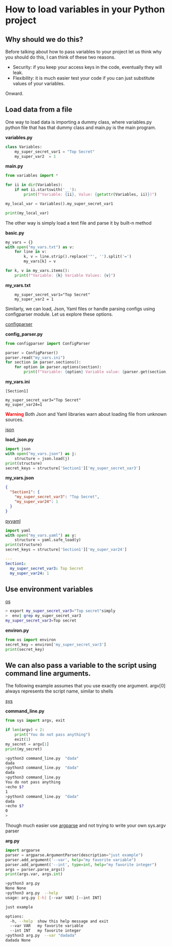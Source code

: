 # How to load variables in your Python project

## Why should we do  this?
Before talking  about how to pass variables to your project let us think why you should do this, I can think of these two reasons.
- Security: if you keep your access keys in the code, eventually they will leak.
- Flexibility: it is much easier test your code if you can just substitute values of your variables.

Onward.

## Load data from a file
One way to load data is importing a dummy class, where variables.py  python file that has that dummy class and main.py is the main program.

**variables.py**

```python
class Variables:
    my_super_secret_var1 = "Top Secret"
    my_super_var2  = 1
```
**main.py**

```python
from variables import *

for ii in dir(Variables):
    if not ii.startswith('__'):
        print(f"Variable: {ii}, Value: {getattr(Variables, ii)})")

my_local_var = Variables().my_super_secret_var1

print(my_local_var)
```

The other way is simply load a text file and parse it by built-n method

**basic.py**
``` python
my_vars = {}
with open("my_vars.txt") as v:
    for line in v:
        k, v = line.strip().replace('"', '').split('=')
        my_vars[k] = v

for k, v in my_vars.items():
    print(f"Variable: {k} Variable Values: {v}")
```
**my_vars.txt**
``` text
    my_super_secret_var1="Top Secret"
    my_super_var2 = 1
```
Similarly, we  can load, Json, Yaml files or handle parsing configs using configparser module. Let us explore these options.

[configparser](https://docs.python.org/3/library/configparser.html)

**config_parser.py**
```python
from configparser import ConfigParser

parser = ConfigParser()
parser.read("my_vars.ini")
for section in parser.sections():
    for option in parser.options(section):
        print(f"Variable: {option} Variable value: {parser.get(section, option)}")
```

**my_vars.ini**
```text
[Section1]

my_super_secret_var3="Top Secret"
my_super_var24=1

```

<span style="color:red">**Warning** </span> Both Json and Yaml libraries warn about loading file from unknown sources.

[json](https://docs.python.org/3/library/json.html)

**load_json.py**
```python
import json
with open("my_vars.json") as j:
    structure = json.load(j)
print(structure)
secret_keys = structure['Section1']['my_super_secret_var3']
```
**my_vars.json**
```json
{
  "Section1": {
    "my_super_secret_var3": "Top Secret",
    "my_super_var24": 1
  }
}
```

[pyyaml](https://pyyaml.org/)

```python
import yaml
with open("my_vars.yaml") as y:
    structure = yaml.safe_load(y)
print(structure)
secret_keys = structure['Section1']['my_super_var24']
```
```yaml
---
Section1:
  my_super_secret_var3: Top Secret
  my_super_var24: 1
```
## Use environment variables

[os](https://docs.python.org/3/library/os.html)

```bash
> export my_super_secret_var3="Top secret"simply 
>  env| grep my_super_secret_var3
my_super_secret_var3=Top secret
```
**environ.py**
```python
from os import environ
secret_key = environ['my_super_secret_var3']
print(secret_key)
```

## We can also pass a variable to the script using command line arguments.
The following example assumes that you use exactly one argument. argv[0] always represents the script name, similar to shells

[sys](https://docs.python.org/3/library/sys.html)

**command_line.py**
```python
from sys import argv, exit

if len(argv) < 2:
    print("You do not pass anything")
    exit(1)
my_secret = argv[1]
print(my_secret)
```
``` bash
>python3 command_line.py  "dada"
dada
>python3 command_line.py  "dada"
dada
>python3 command_line.py 
You do not pass anything
>echo $?
1
>python3 command_line.py  "dada"
dada
>echo $?
0
>

```
Though much easier use [argparse](https://docs.python.org/3/library/argparse.html) and not trying  to write your own sys.argv parser

**arg.py**

```python
import argparse
parser = argparse.ArgumentParser(description="just example")
parser.add_argument('--var', help="my favorite variable")
parser.add_argument('--int', type=int, help="my favorite integer")
args = parser.parse_args()
print(args.var, args.int)
```
```bash
>python3 arg.py 
None None
>python3 arg.py  --help
usage: arg.py [-h] [--var VAR] [--int INT]

just example

options:
  -h, --help  show this help message and exit
  --var VAR   my favorite variable
  --int INT   my favorite integer
>python3 arg.py  --var "dadada"
dadada None

 ```



